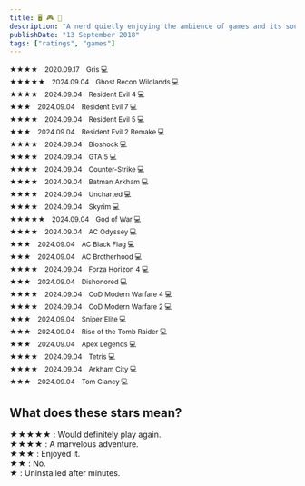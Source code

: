 ```yaml
---
title: 🖥️ 🎮 📱
description: "A nerd quietly enjoying the ambience of games and its soundtrack. WASD, SHIFT, SPACEBAR, F, R"
publishDate: "13 September 2018"
tags: ["ratings", "games"]
---
```



<span style="font-size: 12px;">★★★★</span> &nbsp; <span style="font-size: 12px;">2020.09.17</span> &nbsp; <span style="font-size: 12px;">Gris 💻</span><br>
<span style="font-size: 12px;">★★★★★</span> &nbsp; <span style="font-size: 12px;">2024.09.04</span> &nbsp; <span style="font-size: 12px;">Ghost Recon Wildlands 💻</span><br>
<span style="font-size: 12px;">★★★★</span> &nbsp; <span style="font-size: 12px;">2024.09.04</span> &nbsp; <span style="font-size: 12px;">Resident Evil 4 💻</span><br>
<span style="font-size: 12px;">★★★</span> &nbsp; <span style="font-size: 12px;">2024.09.04</span> &nbsp; <span style="font-size: 12px;">Resident Evil 7 💻</span><br>
<span style="font-size: 12px;">★★★★</span> &nbsp; <span style="font-size: 12px;">2024.09.04</span> &nbsp; <span style="font-size: 12px;">Resident Evil 5 💻</span><br>
<span style="font-size: 12px;">★★★</span> &nbsp; <span style="font-size: 12px;">2024.09.04</span> &nbsp; <span style="font-size: 12px;">Resident Evil 2 Remake 💻</span><br>
<span style="font-size: 12px;">★★★★</span> &nbsp; <span style="font-size: 12px;">2024.09.04</span> &nbsp; <span style="font-size: 12px;">Bioshock 💻</span><br>
<span style="font-size: 12px;">★★★★</span> &nbsp; <span style="font-size: 12px;">2024.09.04</span> &nbsp; <span style="font-size: 12px;">GTA 5 💻</span><br>
<span style="font-size: 12px;">★★★★</span> &nbsp; <span style="font-size: 12px;">2024.09.04</span> &nbsp; <span style="font-size: 12px;">Counter-Strike 💻</span><br>
<span style="font-size: 12px;">★★★★</span> &nbsp; <span style="font-size: 12px;">2024.09.04</span> &nbsp; <span style="font-size: 12px;">Batman Arkham 💻</span><br>
<span style="font-size: 12px;">★★★★</span> &nbsp; <span style="font-size: 12px;">2024.09.04</span> &nbsp; <span style="font-size: 12px;">Uncharted 💻</span><br>
<span style="font-size: 12px;">★★★★</span> &nbsp; <span style="font-size: 12px;">2024.09.04</span> &nbsp; <span style="font-size: 12px;">Skyrim 💻</span><br>
<span style="font-size: 12px;">★★★★★</span> &nbsp; <span style="font-size: 12px;">2024.09.04</span> &nbsp; <span style="font-size: 12px;">God of War 💻</span><br>
<span style="font-size: 12px;">★★★★</span> &nbsp; <span style="font-size: 12px;">2024.09.04</span> &nbsp; <span style="font-size: 12px;">AC Odyssey 💻</span><br>
<span style="font-size: 12px;">★★★</span> &nbsp; <span style="font-size: 12px;">2024.09.04</span> &nbsp; <span style="font-size: 12px;">AC Black Flag 💻</span><br>
<span style="font-size: 12px;">★★★</span> &nbsp; <span style="font-size: 12px;">2024.09.04</span> &nbsp; <span style="font-size: 12px;">AC Brotherhood 💻</span><br>
<span style="font-size: 12px;">★★★★</span> &nbsp; <span style="font-size: 12px;">2024.09.04</span> &nbsp; <span style="font-size: 12px;">Forza Horizon 4 💻</span><br>
<span style="font-size: 12px;">★★★</span> &nbsp; <span style="font-size: 12px;">2024.09.04</span> &nbsp; <span style="font-size: 12px;">Dishonored 💻</span><br>
<span style="font-size: 12px;">★★★★</span> &nbsp; <span style="font-size: 12px;">2024.09.04</span> &nbsp; <span style="font-size: 12px;">CoD Modern Warfare 4 💻</span><br>
<span style="font-size: 12px;">★★★★</span> &nbsp; <span style="font-size: 12px;">2024.09.04</span> &nbsp; <span style="font-size: 12px;">CoD Modern Warfare 2 💻</span><br>
<span style="font-size: 12px;">★★★</span> &nbsp; <span style="font-size: 12px;">2024.09.04</span> &nbsp; <span style="font-size: 12px;">Sniper Elite 💻</span><br>
<span style="font-size: 12px;">★★★</span> &nbsp; <span style="font-size: 12px;">2024.09.04</span> &nbsp; <span style="font-size: 12px;">Rise of the Tomb Raider 💻</span><br>
<span style="font-size: 12px;">★★★</span> &nbsp; <span style="font-size: 12px;">2024.09.04</span> &nbsp; <span style="font-size: 12px;">Apex Legends 💻</span><br>
<span style="font-size: 12px;">★★★★</span> &nbsp; <span style="font-size: 12px;">2024.09.04</span> &nbsp; <span style="font-size: 12px;">Tetris 💻</span><br>
<span style="font-size: 12px;">★★★★</span> &nbsp; <span style="font-size: 12px;">2024.09.04</span> &nbsp; <span style="font-size: 12px;">Arkham City 💻</span><br>
<span style="font-size: 12px;">★★★</span> &nbsp; <span style="font-size: 12px;">2024.09.04</span> &nbsp; <span style="font-size: 12px;">Tom Clancy 💻</span>






## What does these stars mean?
★★★★★ : Would definitely play again.<br>
★★★★ : A marvelous adventure.<br>
★★★ : Enjoyed it.<br>
★★ : No.<br>
★ : Uninstalled after minutes.
